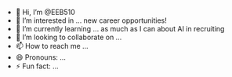 - 👋 Hi, I’m @EEB510
- 👀 I’m interested in ... new career opportunities!
- 🌱 I’m currently learning ... as much as I can about AI in recruiting 
- 💞️ I’m looking to collaborate on ... 
- 📫 How to reach me ...
- 😄 Pronouns: ...
- ⚡ Fun fact: ...

<!---
EEB510/EEB510 is a ✨ special ✨ repository because its `README.md` (this file) appears on your GitHub profile.
You can click the Preview link to take a look at your changes.
--->
